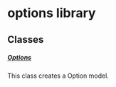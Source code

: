 



# options library











## Classes

##### [Options](../models_options_options/Options-class.md)



This class creates a Option model.















